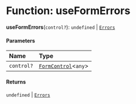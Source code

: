 # Function: useFormErrors

**useFormErrors**(`control?`): `undefined` | [`Errors`](/auto-docs/form/types/Errors.md)

#### Parameters

| Name | Type |
| :------ | :------ |
| `control?` | [`FormControl`](/auto-docs/form/interfaces/FormControl.md)<`any`> | [`IForm`](/auto-docs/form/interfaces/IForm.md)<`any`> |

#### Returns

`undefined` | [`Errors`](/auto-docs/form/types/Errors.md)
